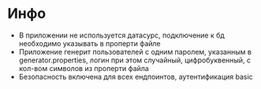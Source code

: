 # Инфо
- В приложении не используется датасурс, подключение к бд необходимо указывать в проперти файле
- Приложение генерит пользователей с одним паролем, указанным в generator.properties, логин при этом случайный, цифробуквенный, с кол-вом символов из проперти файла
- Безопасность включена для всех ендпоинтов, аутентификация basic